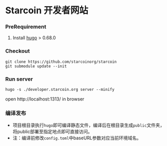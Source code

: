 # Starcoin 开发者网站

### PreRequirement

1. Install [hugo](https://gohugo.io/getting-started/installing/) > 0.68.0

### Checkout

```shell script
git clone https://github.com/starcoinorg/starcoin
git submodule update --init
```


### Run server
```
hugo -s ./developer.starcoin.org server --minify
```
open http://localhost:1313/ in browser



### 编译发布
- 项目根目录执行`hugo`即可编译静态文件，编译后在根目录生成`public`文件夹，将public部署至指定地点即可直接访问。
- 注：编译前修改`config.toml`中baseURL参数对应当前环境域名。
